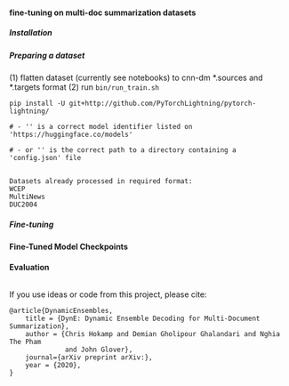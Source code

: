 #### fine-tuning on multi-doc summarization datasets


##### Installation

##### Preparing a dataset

(1) flatten dataset (currently see notebooks) to cnn-dm *.sources and *.targets format
(2) run `bin/run_train.sh`
```
pip install -U git+http://github.com/PyTorchLightning/pytorch-lightning/

# - '' is a correct model identifier listed on 'https://huggingface.co/models'

# - or '' is the correct path to a directory containing a 'config.json' file


Datasets already processed in required format:
WCEP
MultiNews
DUC2004

```

##### Fine-tuning


#### Fine-Tuned Model Checkpoints


#### Evaluation
```

```


If you use ideas or code from this project, please cite:
```
@article{DynamicEnsembles,
    title = {DynE: Dynamic Ensemble Decoding for Multi-Document Summarization},
    author = {Chris Hokamp and Demian Gholipour Ghalandari and Nghia The Pham
              and John Glover},
    journal={arXiv preprint arXiv:},
    year = {2020},
}



```